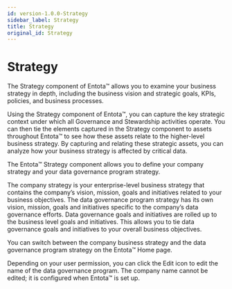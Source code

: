 ```yaml
---
id: version-1.0.0-Strategy
sidebar_label: Strategy
title: Strategy
original_id: Strategy
---
```


# Strategy

The Strategy component of Entota™ allows you to examine your business
strategy in depth, including the business vision and strategic goals,
KPIs, policies, and business processes.

Using the Strategy component of Entota™, you can capture the key
strategic context under which all Governance and Stewardship activities
operate. You can then tie the elements captured in the Strategy
component to assets throughout Entota™ to see how these assets relate to
the higher-level business strategy. By capturing and relating these
strategic assets, you can analyze how your business strategy is affected
by critical data.

The Entota™ Strategy component allows you to define your company
strategy and your data governance program strategy.

The company strategy is your enterprise-level business strategy that
contains the company’s vision, mission, goals and initiatives related to
your business objectives. The data governance program strategy has its
own vision, mission, goals and initiatives specific to the company’s
data governance efforts. Data governance goals and initiatives are
rolled up to the business level goals and initiatives. This allows you
to tie data governance goals and initiatives to your overall business
objectives.

You can switch between the company business strategy and the data
governance program strategy on the Entota™ Home page.

Depending on your user permission, you can click the Edit icon to edit the name of the
data governance program. The company name cannot be edited; it is
configured when Entota™ is set up.

